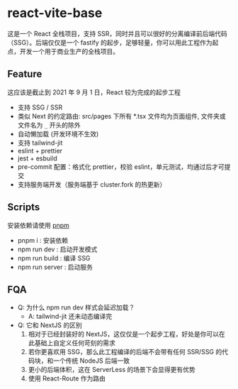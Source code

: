 # react-vite-base

这是一个 React 全栈项目，支持 SSR，同时并且可以很好的分离编译前后端代码（SSG）。后端仅仅是一个 fastify 的起步，足够轻量，你可以用此工程作为起点，开发一个用于商业生产的全栈项目。

## Feature

这应该是截止到 2021 年 9 月 1 日，React 较为完成的起步工程

- 支持 SSG / SSR
- 类似 Next 的约定路由: src/pages 下所有 \*.tsx 文件均为页面组件, 文件夹或文件名为 `_` 开头的除外
- 自动懒加载 (开发环境不生效)
- 支持 tailwind-jit
- eslint + prettier
- jest + esbuild
- pre-commit 配置：格式化 prettier，校验 eslint，单元测试，均通过后才可提交
- 支持服务端开发（服务端基于 cluster.fork 的热更新）

## Scripts

安装依赖请使用 [pnpm](https://pnpm.js.org/)

- pnpm i : 安装依赖
- npm run dev : 启动开发模式
- npm run build : 编译 SSG
- npm run server : 启动服务

## FQA

- Q: 为什么 npm run dev 样式会延迟加载？
  - A: tailwind-jit 还未动态编译完
- Q: 它和 NextJS 的区别
  1. 相对于已经封装好的 NextJS，这仅仅是一个起步工程，好处是你可以在此基础上自定义任何苛刻的需求
  2. 若你更喜欢用 SSG，那么此工程编译的后端不会带有任何 SSR/SSG 的代码块，和一个传统 NodeJS 后端一致
  3. 更小的后端体积，这在 ServerLess 的场景下会显得更有优势
  4. 使用 React-Route 作为路由
